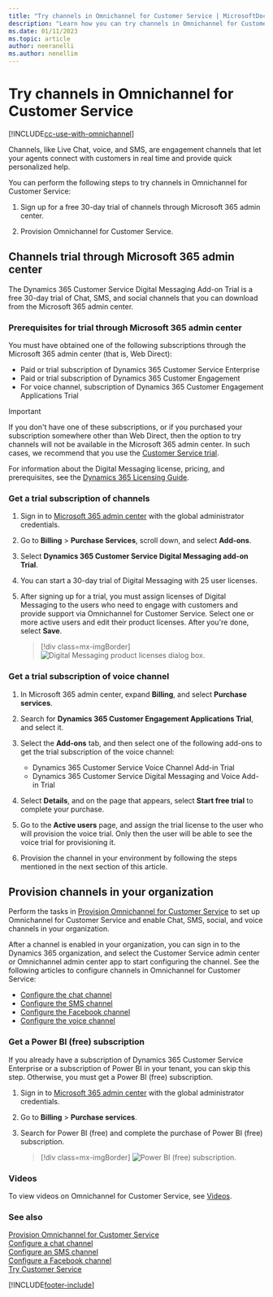 ```yaml
---
title: "Try channels in Omnichannel for Customer Service | MicrosoftDocs"
description: "Learn how you can try channels in Omnichannel for Customer Service to connect and engage with your customers in real time."
ms.date: 01/11/2023
ms.topic: article
author: neeranelli
ms.author: nenellim
---
```


# Try channels in Omnichannel for Customer Service

[!INCLUDE[cc-use-with-omnichannel](../../includes/cc-use-with-omnichannel.md)]

Channels, like Live Chat, voice, and SMS, are engagement channels that let your agents connect with customers in real time and provide quick personalized help.

You can perform the following steps to try channels in Omnichannel for Customer Service:

1. Sign up for a free 30-day trial of channels through Microsoft 365 admin center.

1. Provision Omnichannel for Customer Service.


## Channels trial through Microsoft 365 admin center

The Dynamics 365 Customer Service Digital Messaging Add-on Trial is a free 30-day trial of Chat, SMS, and social channels that you can download from the Microsoft 365 admin center.

### Prerequisites for trial through Microsoft 365 admin center

You must have obtained one of the following subscriptions through the Microsoft 365 admin center (that is, Web Direct):

- Paid or trial subscription of Dynamics 365 Customer Service Enterprise
- Paid or trial subscription of Dynamics 365 Customer Engagement
- For voice channel, subscription of Dynamics 365 Customer Engagement Applications Trial

> [!IMPORTANT]
> If you don't have one of these subscriptions, or if you purchased your subscription somewhere other than Web Direct, then the option to try channels will not be available in the Microsoft 365 admin center. In such cases, we recommend that you use the [Customer Service trial](https://dynamics.microsoft.com/customer-service/overview/).

For information about the Digital Messaging license, pricing, and prerequisites, see the [Dynamics 365 Licensing Guide](https://go.microsoft.com/fwlink/p/?LinkId=866544).

### Get a trial subscription of channels

1. Sign in to [Microsoft 365 admin center](https://admin.microsoft.com) with the global administrator credentials.

2. Go to **Billing** > **Purchase Services**, scroll down, and select **Add-ons**.

3. Select **Dynamics 365 Customer Service Digital Messaging add-on Trial**.

4. You can start a 30-day trial of Digital Messaging with 25 user licenses.

5. After signing up for a trial, you must assign licenses of Digital Messaging to the users who need to engage with customers and provide support via Omnichannel for Customer Service. Select one or more active users and edit their product licenses. After you're done, select **Save**.

    > [!div class=mx-imgBorder]
    > ![Digital Messaging product licenses dialog box.](../media/digital-trial-assign-users.png "Digital Messaging product licenses dialog box")

### Get a trial subscription of voice channel

1. In Microsoft 365 admin center, expand **Billing**, and select **Purchase services**.

1. Search for **Dynamics 365 Customer Engagement Applications Trial**, and select it.

1. Select the **Add-ons** tab, and then select one of the following add-ons to get the trial subscription of the voice channel:

   - Dynamics 365 Customer Service Voice Channel Add-in Trial
   - Dynamics 365 Customer Service Digital Messaging and Voice Add-in Trial

1. Select **Details**, and on the page that appears, select **Start free trial** to complete your purchase.

1. Go to the **Active users** page, and assign the trial license to the user who will provision the voice trial. Only then the user will be able to see the voice trial for provisioning it.

1. Provision the channel in your environment by following the steps mentioned in the next section of this article.

## Provision channels in your organization

Perform the tasks in [Provision Omnichannel for Customer Service](omnichannel-provision-license.md) to set up Omnichannel for Customer Service and enable Chat, SMS, social, and voice channels in your organization.

After a channel is enabled in your organization, you can sign in to the Dynamics 365 organization, and select the Customer Service admin center or Omnichannel admin center app to start configuring the channel. See the following articles to configure channels in Omnichannel for Customer Service:

- [Configure the chat channel](../administer/set-up-chat-widget.md)
- [Configure the SMS channel](../administer/configure-sms-channel.md)
- [Configure the Facebook channel](../administer/configure-facebook-channel.md)
- [Configure the voice channel](../administer/voice-channel-inbound-calling.md)

### Get a Power BI (free) subscription

If you already have a subscription of Dynamics 365 Customer Service Enterprise or a subscription of Power BI in your tenant, you can skip this step. Otherwise, you must get a Power BI (free) subscription.

1. Sign in to [Microsoft 365 admin center](https://admin.microsoft.com) with the global administrator credentials.

2. Go to **Billing** > **Purchase services**.

3. Search for Power BI (free) and complete the purchase of Power BI (free) subscription.

    > [!div class=mx-imgBorder]
    > ![Power BI (free) subscription.](../media/powerbi-free.png "Power BI (free) subscription")

### Videos

To view videos on Omnichannel for Customer Service, see [Videos](../use/videos.md).

### See also

[Provision Omnichannel for Customer Service](omnichannel-provision-license.md)  
[Configure a chat channel](../administer/set-up-chat-widget.md)  
[Configure an SMS channel](../administer/configure-sms-channel.md)  
[Configure a Facebook channel](../administer/configure-facebook-channel.md)  
[Try Customer Service](try-customer-service.md)  

[!INCLUDE[footer-include](../../includes/footer-banner.md)]
